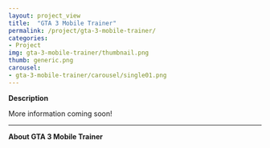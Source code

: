 ```yaml
---
layout: project_view
title:  "GTA 3 Mobile Trainer"
permalink: /project/gta-3-mobile-trainer/
categories:
- Project
img: gta-3-mobile-trainer/thumbnail.png
thumb: generic.png
carousel:
- gta-3-mobile-trainer/carousel/single01.png
---
```

**Description**

More information coming soon!

---

**About GTA 3 Mobile Trainer**
